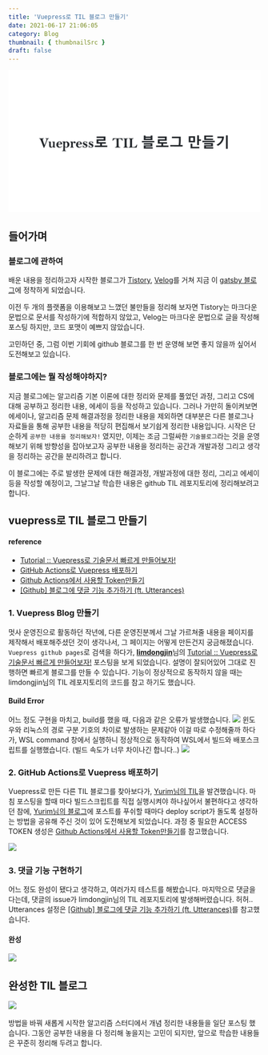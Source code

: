 ```yaml
---
title: 'Vuepress로 TIL 블로그 만들기'
date: 2021-06-17 21:06:05
category: Blog
thumbnail: { thumbnailSrc }
draft: false
---
```


![img](./images/TIL.png)

## 들어가며

### 블로그에 관하여

배운 내용을 정리하고자 시작한 블로그가 [Tistory](https://daily-mulgyeol.tistory.com/), [Velog](https://velog.io/@mulgyeol)를 거쳐 지금 이 [gatsby 블로그](https://mulgyeolog.today)에 정착하게 되었습니다.

이전 두 개의 플랫폼을 이용해보고 느꼈던 불만들을 정리해 보자면
Tistory는 마크다운 문법으로 문서를 작성하기에 적합하지 않았고,
Velog는 마크다운 문법으로 글을 작성해 포스팅 하지만, 코드 포맷이 예쁘지 않았습니다.

고민하던 중, 그럼 이번 기회에 github 블로그를 한 번 운영해 보면 좋지 않을까 싶어서 도전해보고 있습니다.

### 블로그에는 뭘 작성해야하지?

지금 블로그에는 알고리즘 기본 이론에 대한 정리와 문제를 풀었던 과정, 그리고 CS에 대해 공부하고 정리한 내용, 에세이 등을 작성하고 있습니다. 그러나 가만히 돌이켜보면 에세이나, 알고리즘 문제 해결과정을 정리한 내용을 제외하면 대부분은 다른 블로그나 자료들을 통해 공부한 내용을 적당히 편집해서 보기쉽게 정리한 내용입니다. 시작은 단순하게 `공부한 내용을 정리해보자!` 였지만, 이제는 조금 그럴싸한 `기술블로그`라는 것을 운영해보기 위해 방향성을 잡아보고자 공부한 내용을 정리하는 공간과 개발과정 그리고 생각을 정리하는 공간을 분리하려고 합니다.

이 블로그에는 주로 발생한 문제에 대한 해결과정, 개발과정에 대한 정리, 그리고 에세이 등을 작성할 예정이고, 그날그날 학습한 내용은 github TIL 레포지토리에 정리해보려고 합니다.

## vuepress로 TIL 블로그 만들기

#### reference

- [Tutorial :: Vuepress로 기술문서 빠르게 만들어보자!](https://limdongjin.github.io/vuejs/vuepress/#table-of-contents)
- [GitHub Actions로 Vuepress 배포하기](https://milooy.wordpress.com/2020/07/28/github-actions%EB%A1%9C-vuepress-%EB%B0%B0%ED%8F%AC%ED%95%98%EA%B8%B0/)
- [Github Actions에서 사용할 Token만들기](https://zeddios.tistory.com/1047)
- [[Github] 블로그에 댓글 기능 추가하기 (ft. Utterances)](https://velog.io/@outstandingboy/Github-%EB%B8%94%EB%A1%9C%EA%B7%B8%EC%97%90-%EB%8C%93%EA%B8%80-%EA%B8%B0%EB%8A%A5-%EC%B6%94%EA%B0%80%ED%95%98%EA%B8%B0-ft.-Utterances)

### 1. Vuepress Blog 만들기

멋사 운영진으로 활동하던 작년에, 다른 운영진분께서 그날 가르쳐줄 내용을 페이지를 제작해서 배포해주셨던 것이 생각나서, 그 페이지는 어떻게 만든건지 궁금해졌습니다. `Vuepress github pages`로 검색을 하다가, [**limdongjin**](https://github.com/limdongjin)님의 [Tutorial :: Vuepress로 기술문서 빠르게 만들어보자!](https://limdongjin.github.io/vuejs/vuepress/#table-of-contents) 포스팅을 보게 되었습니다. 설명이 잘되어있어 그대로 진행하면 빠르게 블로그를 만들 수 있습니다. 기능이 정상적으로 동작하지 않을 때는 limdongjin님의 TIL 레포지토리의 코드를 참고 하기도 했습니다.

#### Build Error

어느 정도 구현을 마치고, build를 했을 때, 다음과 같은 오류가 발생했습니다.
![](https://images.velog.io/images/mulgyeol/post/053a5a7e-36ea-4e5e-973f-9c617e1597cd/image.png)
윈도우와 리눅스의 경로 구분 기호의 차이로 발생하는 문제같아 이걸 따로 수정해줄까 하다가, WSL command 창에서 실행하니 정상적으로 동작하여 WSL에서 빌드와 배포스크립트를 실행했습니다. (빌드 속도가 너무 차이나긴 합니다..)
![](https://images.velog.io/images/mulgyeol/post/e5d5866a-feca-44f8-98bb-60742340873e/image.png)

### 2. GitHub Actions로 Vuepress 배포하기

Vuepress로 만든 다른 TIL 블로그를 찾아보다가, [Yurim님의 TIL](http://milooy.github.io/TIL)을 발견했습니다. 마침 포스팅을 할때 마다 빌드스크립트를 직접 실행시켜야 하나싶어서 불편하다고 생각하던 참에, [Yurim님의 블로그](https://milooy.wordpress.com/2020/07/28/github-actions%EB%A1%9C-vuepress-%EB%B0%B0%ED%8F%AC%ED%95%98%EA%B8%B0/)에 포스트를 푸쉬할 때마다 deploy script가 돌도록 설정하는 방법을 공유해 주신 것이 있어 도전해보게 되었습니다. 과정 중 필요한 ACCESS TOKEN 생성은 [Github Actions에서 사용할 Token만들기](https://zeddios.tistory.com/1047)를 참고했습니다.

![](https://images.velog.io/images/mulgyeol/post/58b52c27-f04d-42c9-90de-c0887017f6f9/image.png)

### 3. 댓글 기능 구현하기

어느 정도 완성이 됐다고 생각하고, 여러가지 테스트를 해봤습니다. 마지막으로 댓글을 다는데, 댓글의 issue가 limdongjin님의 TIL 레포지토리에 발생해버렸습니다. 허허.. Utterances 설정은 [[Github] 블로그에 댓글 기능 추가하기 (ft. Utterances)](https://velog.io/@outstandingboy/Github-%EB%B8%94%EB%A1%9C%EA%B7%B8%EC%97%90-%EB%8C%93%EA%B8%80-%EA%B8%B0%EB%8A%A5-%EC%B6%94%EA%B0%80%ED%95%98%EA%B8%B0-ft.-Utterances)를 참고했습니다.

#### 완성

![](https://images.velog.io/images/mulgyeol/post/18b5010a-66e4-4a42-9715-ff4818ca880a/image.png)

## 완성한 TIL 블로그

![](https://images.velog.io/images/mulgyeol/post/2ec6548a-d31d-43eb-a4a6-fcc4e24bebfa/image.png)

방법을 바꿔 새롭게 시작한 알고리즘 스터디에서 개념 정리한 내용들을 일단 포스팅 했습니다. 그동안 공부한 내용을 다 정리해 놓을지는 고민이 되지만, 앞으로 학습한 내용들은 꾸준히 정리해 두려고 합니다.
